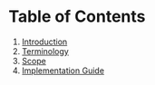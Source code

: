 # Table of Contents

1. [Introduction](./1_Introduction.md)
2. [Terminology](./2_Terminology.md)
3. [Scope](./3_Scope.md)
4. [Implementation Guide](./4_Implementation_guide.md)